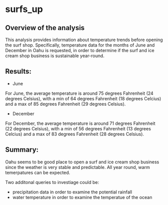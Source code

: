 # surfs_up

## Overview of the analysis
This analysis provides information about temperature trends before opening the surf shop. Specifically, temperature data for the months of June and December in Oahu is requested, in order to determine if the surf and ice cream shop business is sustainable year-round.

## Results: 
 - June

For June, the average temperature is around 75 degrees Fahrenheit (24 degrees Celsius), with a min of 64 degrees Fahrenheit (18 degrees Celcius) and a max of 85 degrees Fahrenheit (29 degrees Celsius).

 - December

For December, the average temperature is around 71 degrees Fahrenheit (22 degrees Celsius), with a min of 56 degrees Fahrenheit (13 degrees Celcius) and a max of 83 degrees Fahrenheit (28 degrees Celsius).

## Summary:

Oahu seems to be good place to open a surf and ice cream shop business since the weather is very stable and predictable. All year round, warm temerpatures can be expected. 

Two additonal queries to investiage could be:

 - precipitation data in order to examine the potential rainfall 
 - water temperature in order to examine the temperatue of the ocean
